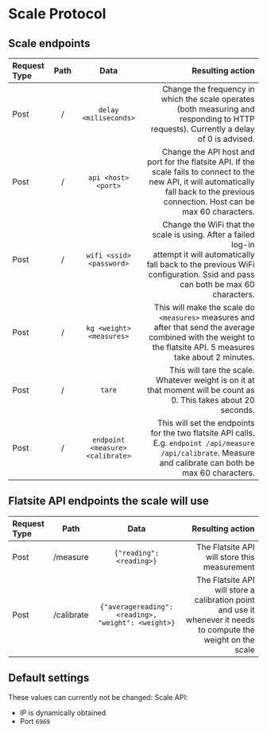 # Scale Protocol

## Scale endpoints

| Request Type      | Path          | Data                              | Resulting action|
| :---------------- | :-----------: | :-------------------------------: | -----------: |
| Post              | /             | `delay <miliseconds>`             | Change the frequency in which the scale operates (both measuring and responding to HTTP requests). Currently a delay of 0 is advised. |
| Post              | /             | `api <host> <port>`               | Change the API host and port for the flatsite API. If the scale fails to connect to the new API, it will automatically fall back to the previous connection. Host can be max 60 characters.|
| Post              | /             | `wifi <ssid> <password>`          | Change the WiFi that the scale is using. After a failed log-in <br/> attempt it will automatically fall back to the previous WiFi configuration. Ssid and pass can both be max 60 characters.|
| Post              | /             | `kg <weight> <measures>`          | This will make the scale do `<measures>` measures and after that send the average combined with the weight to the flatsite API. 5 measures take about 2 minutes.|
| Post              | /             | `tare`                            | This will tare the scale. Whatever weight is on it at that moment will be count as 0. This takes about 20 seconds. |
| Post              | /             | `endpoint <measure> <calibrate>`  | This will set the endpoints for the two flatsite API calls. E.g. `endpoint /api/measure /api/calibrate`. Measure and calibrate can both be max 60 characters.|

## Flatsite API endpoints the scale will use
| Request Type      | Path          | Data                                                  | Resulting action      |
| :---------------- | :-----------: | :---------------------------------------------------: | -----------: |
| Post              | /measure      | `{"reading": <reading>}`                              | The Flatsite API will store this measurement | 
| Post              | /calibrate    | `{"averagereading": <reading>, "weight": <weight>}`   | The Flatsite API will store a calibration point and use it whenever it needs to compute the weight on the scale |


## Default settings
These values can currently not be changed:
Scale API:
- IP is dynamically obtained
- Port `6969`
